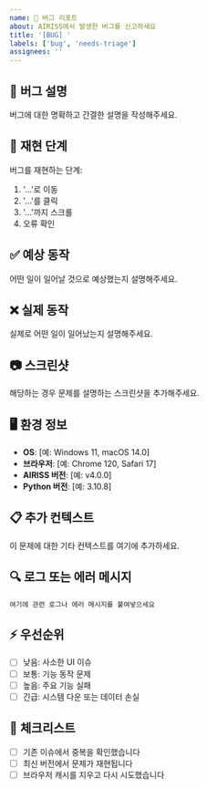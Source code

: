 ```yaml
---
name: 🐛 버그 리포트
about: AIRISS에서 발생한 버그를 신고하세요
title: '[BUG] '
labels: ['bug', 'needs-triage']
assignees: ''
---
```


## 🐛 버그 설명
버그에 대한 명확하고 간결한 설명을 작성해주세요.

## 🔄 재현 단계
버그를 재현하는 단계:
1. '...'로 이동
2. '...'를 클릭
3. '...'까지 스크롤
4. 오류 확인

## ✅ 예상 동작
어떤 일이 일어날 것으로 예상했는지 설명해주세요.

## ❌ 실제 동작
실제로 어떤 일이 일어났는지 설명해주세요.

## 📷 스크린샷
해당하는 경우 문제를 설명하는 스크린샷을 추가해주세요.

## 🖥️ 환경 정보
- **OS**: [예: Windows 11, macOS 14.0]
- **브라우저**: [예: Chrome 120, Safari 17]
- **AIRISS 버전**: [예: v4.0.0]
- **Python 버전**: [예: 3.10.8]

## 📋 추가 컨텍스트
이 문제에 대한 기타 컨텍스트를 여기에 추가하세요.

## 🔍 로그 또는 에러 메시지
```
여기에 관련 로그나 에러 메시지를 붙여넣으세요
```

## ⚡ 우선순위
- [ ] 낮음: 사소한 UI 이슈
- [ ] 보통: 기능 동작 문제
- [ ] 높음: 주요 기능 실패
- [ ] 긴급: 시스템 다운 또는 데이터 손실

## 📝 체크리스트
- [ ] 기존 이슈에서 중복을 확인했습니다
- [ ] 최신 버전에서 문제가 재현됩니다
- [ ] 브라우저 캐시를 지우고 다시 시도했습니다
